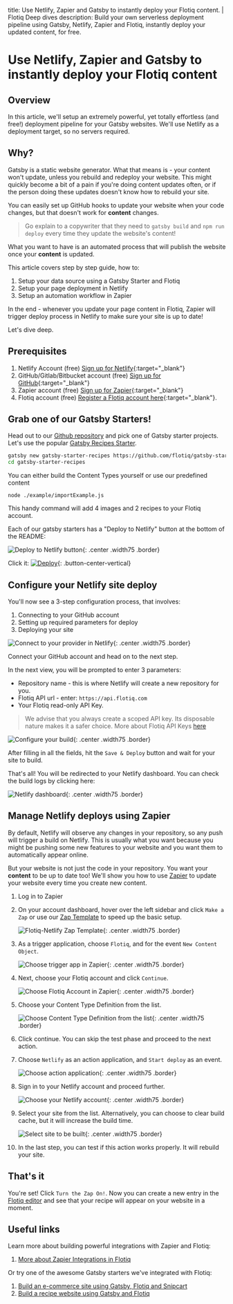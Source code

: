 title: Use Netlify, Zapier and Gatsby to instantly deploy your Flotiq content. | Flotiq Deep dives
description: Build your own serverless deployment pipeline using Gatsby, Netlify, Zapier and Flotiq, instantly deploy your updated content, for free.

# Use Netlify, Zapier and Gatsby to instantly deploy your Flotiq content

## Overview

In this article, we'll setup an extremely powerful, yet totally effortless (and free!) deployment pipeline for your Gatsby websites. We'll use Netlify as a deployment target, so no servers required.

## Why?

Gatsby is a static website generator. What that means is - your content won't update, unless you rebuild and redeploy your website. This might quickly become a bit of a pain if you're doing content updates often, or if the person doing these updates doesn't know how to rebuild your site.

You can easily set up GitHub hooks to update your website when your code changes, but that doesn't work for **content** changes.

> Go explain to a copywriter that they need to `gatsby build` and `npm run deploy` every time they update the website's content!

What you want to have is an automated process that will publish the website once your **content** is updated.

This article covers step by step guide, how to: 

1. Setup your data source using a Gatsby Starter and Flotiq
2. Setup your page deployment in Netlify
3. Setup an automation workflow in Zapier

In the end - whenever you update your page content in Flotiq, Zapier will trigger deploy process in Netlify to make sure your site is up to date!



Let's dive deep.

## Prerequisites

1. Netlify Account (free) [Sign up for Netlify](https://app.netlify.com/signup){:target="_blank"}
2. GitHub/Gitlab/Bitbucket account (free) [Sign up for GitHub](https://github.com/join){:target="_blank"}
3. Zapier account (free) [Sign up for Zapier](https://zapier.com/sign-up/){:target="_blank"}
4. Flotiq account (free) [Register a Flotiq account here](https://editor.flotiq.com/register.html){:target="_blank"}.

## Grab one of our Gatsby Starters!

Head out to our [Github repository](https://github.com/flotiq) and pick one of Gatsby starter projects. Let's use the popular [Gatsby Recipes Starter](https://github.com/flotiq/gatsby-starter-recipes). 

```bash
gatsby new gatsby-starter-recipes https://github.com/flotiq/gatsby-starter-recipes.git
cd gatsby-starter-recipes
```

You can either build the Content Types yourself or use our predefined content

```
node ./example/importExample.js
```

This handy command will add 4 images and 2 recipes to your Flotiq account.


Each of our gatsby starters has a "Deploy to Netlify" button at the bottom of the README:

![Deploy to Netlify button](images/serverless-deployment-pipeline/github-1.png){: .center .width75 .border}

Click it: [![Deploy](https://www.netlify.com/img/deploy/button.svg)](https://app.netlify.com/start/deploy?repository=https://github.com/flotiq/gatsby-starter-recipes){: .button-center-vertical}

## Configure your Netlify site deploy

You'll now see a 3-step configuration process, that involves:

1. Connecting to your GitHub account
2. Setting up required parameters for deploy
3. Deploying your site

![Connect to your provider in Netlify](images/serverless-deployment-pipeline/netlify-1.png){: .center .width75 .border}

Connect your GitHub account and head on to the next step.

In the next view, you will be prompted to enter 3 parameters:

* Repository name - this is where Netlify will create a new repository for you.
* Flotiq API url - enter: `https://api.flotiq.com`
* Your Flotiq read-only API Key.

> We advise that you always create a scoped API key. Its disposable nature makes it a safer choice. More about Flotiq API Keys [here](https://flotiq.com/docs/API/)

![Configure your build](images/serverless-deployment-pipeline/netlify-2.png){: .center .width75 .border}


After filling in all the fields, hit the `Save & Deploy` button and wait for your site to build.

That's all! You will be redirected to your Netlify dashboard. You can check the build logs by clicking here:

![Netlify dashboard](images/serverless-deployment-pipeline/netlify-3.png){: .center .width75 .border}

## Manage Netlify deploys using Zapier

By default, Netlify will observe any changes in your repository, so any push will trigger a build on Netlify. This is usually what you want because you might be pushing some new features to your website and you want them to automatically appear online.  

But your website is not just the code in your repository. You want your **content** to be up to date too! We'll show you how to use [Zapier](https://zapier.com) to update your website every time you create new content.

1. Log in to Zapier
2. On your account dashboard, hover over the left sidebar and click `Make a Zap` or use our [Zap Template](https://zapier.com/apps/flotiq/integrations/netlify/137950/deploy-your-netlify-site-when-new-content-objects-are-created-in-flotiq) to speed up the basic setup.

    ![Flotiq-Netlify Zap Template](images/serverless-deployment-pipeline/zapier-7.png){: .center .width75 .border}

3. As a trigger application, choose `Flotiq`, and for the event `New Content Object`.

    ![Choose trigger app in Zapier](images/serverless-deployment-pipeline/zapier-1.png){: .center .width75 .border}

4. Next, choose your Flotiq account and click `Continue`. 

    ![Choose Flotiq Account in Zapier](images/serverless-deployment-pipeline/zapier-2.png){: .center .width75 .border}


5. Choose your Content Type Definition from the list.

    ![Choose Content Type Definition from the list](images/serverless-deployment-pipeline/zapier-3.png){: .center .width75 .border}

6. Click continue. You can skip the test phase and proceed to the next action.

7. Choose `Netlify` as an action application, and `Start deploy` as an event.

    ![Choose action application](images/serverless-deployment-pipeline/zapier-4.png){: .center .width75 .border}

8. Sign in to your Netlify account and proceed further.

    ![Choose your Netlify account](images/serverless-deployment-pipeline/zapier-5.png){: .center .width75 .border}

9. Select your site from the list. Alternatively, you can choose to clear build cache, but it will increase the build time.

    ![Select site to be built](images/serverless-deployment-pipeline/zapier-6.png){: .center .width75 .border}

10. In the last step, you can test if this action works properly. It will rebuild your site.


## That's it
You're set! Click `Turn the Zap On!`. Now you can create a new entry in the [Flotiq editor](https://editor.flotiq.com) and see that your recipe will appear on your website in a moment.

## Useful links
Learn more about building powerful integrations with Zapier and Flotiq:

1. [More about Zapier Integrations in Flotiq](https://flotiq.com/docs/API/zapier/)

Or try one of the awesome Gatsby starters we've integrated with Flotiq:

1. [Build an e-commerce site using Gatsby, Flotiq and Snipcart](https://dev.to/flotiq/build-an-e-commerce-site-with-gatsby-and-snipcart-3jpg)
2. [Build a recipe website using Gatsby and Flotiq](https://dev.to/flotiq/building-a-recipes-website-using-gatsby-and-flotiq-2b3a)







